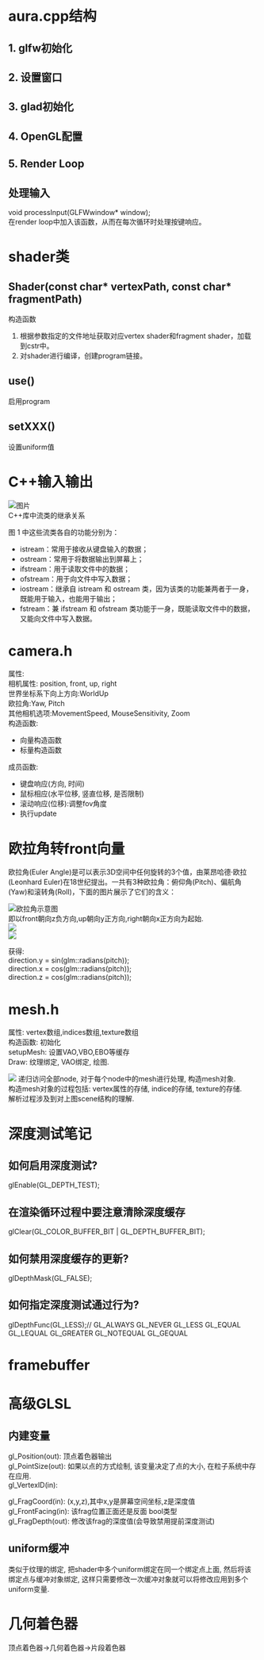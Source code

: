 # aura.cpp结构

## 1. glfw初始化
## 2. 设置窗口
## 3. glad初始化
## 4. OpenGL配置
## 5. Render Loop


## 处理输入
void processInput(GLFWwindow* window);  
在render loop中加入该函数，从而在每次循环时处理按键响应。


# shader类
## Shader(const char* vertexPath, const char* fragmentPath)
构造函数  
1. 根据参数指定的文件地址获取对应vertex shader和fragment shader，加载到cstr中。
2. 对shader进行编译，创建program链接。
## use()
启用program

## setXXX()  
设置uniform值




# C++输入输出  
 ![图片](./DocumenHelp/images/C%2B%2Bio.jpg)  
 C++库中流类的继承关系  
 
 图 1 中这些流类各自的功能分别为：
+ istream：常用于接收从键盘输入的数据；  
+ ostream：常用于将数据输出到屏幕上；  
+ ifstream：用于读取文件中的数据；  
+ ofstream：用于向文件中写入数据；  
+ iostream：继承自 istream 和 ostream 类，因为该类的功能兼两者于一身，既能用于输入，也能用于输出；  
+ fstream：兼 ifstream 和 ofstream 类功能于一身，既能读取文件中的数据，又能向文件中写入数据。  


# camera.h  
属性:  
相机属性: 
position, front, up, right  
世界坐标系下向上方向:WorldUp  
欧拉角:Yaw, Pitch  
其他相机选项:MovementSpeed, MouseSensitivity, Zoom  
构造函数:
+ 向量构造函数
+ 标量构造函数 

成员函数:  
+ 键盘响应(方向, 时间)
+ 鼠标相应(水平位移, 竖直位移, 是否限制)
+ 滚动响应(位移):调整fov角度
+ 执行update



# 欧拉角转front向量  
欧拉角(Euler Angle)是可以表示3D空间中任何旋转的3个值，由莱昂哈德·欧拉(Leonhard Euler)在18世纪提出。一共有3种欧拉角：俯仰角(Pitch)、偏航角(Yaw)和滚转角(Roll)，下面的图片展示了它们的含义：  

![欧拉角示意图](./DocumenHelp/images/camera_pitch_yaw_roll.png)  
即以front朝向z负方向,up朝向y正方向,right朝向x正方向为起始.  
![](./DocumenHelp/images/camera_triangle.png)  
![](./DocumenHelp/images/camera_pitch.png)  

获得:  
direction.y = sin(glm::radians(pitch));   
direction.x = cos(glm::radians(pitch));  
direction.z = cos(glm::radians(pitch));  

# mesh.h
属性: vertex数组,indices数组,texture数组  
构造函数: 初始化  
setupMesh: 设置VAO,VBO,EBO等缓存  
Draw: 纹理绑定, VAO绑定, 绘图.

![](./DocumenHelp/images/assimp_structure.png)
递归访问全部node, 对于每个node中的mesh进行处理, 构造mesh对象.  
构造mesh对象的过程包括: vertex属性的存储, indice的存储, texture的存储.  
解析过程涉及到对上图scene结构的理解.  


# 深度测试笔记
## 如何启用深度测试?
glEnable(GL_DEPTH_TEST);  
## 在渲染循环过程中要注意清除深度缓存  
glClear(GL_COLOR_BUFFER_BIT | GL_DEPTH_BUFFER_BIT);  
## 如何禁用深度缓存的更新?  
glDepthMask(GL_FALSE);  
## 如何指定深度测试通过行为?  
glDepthFunc(GL_LESS);// GL_ALWAYS GL_NEVER GL_LESS GL_EQUAL GL_LEQUAL GL_GREATER GL_NOTEQUAL GL_GEQUAL  


# framebuffer  


# 高级GLSL  
## 内建变量  
gl_Position(out): 顶点着色器输出  
gl_PointSize(out): 如果以点的方式绘制, 该变量决定了点的大小, 在粒子系统中存在应用.  
gl_VertexID(in): 

gl_FragCoord(in): (x,y,z),其中x,y是屏幕空间坐标,z是深度值  
gl_FrontFacing(in): 该frag位置正面还是反面 bool类型  
gl_FragDepth(out): 修改该frag的深度值(会导致禁用提前深度测试)

## uniform缓冲  
类似于纹理的绑定, 把shader中多个uniform绑定在同一个绑定点上面, 然后将该绑定点与缓冲对象绑定, 这样只需要修改一次缓冲对象就可以将修改应用到多个uniform变量.  

# 几何着色器  
顶点着色器->几何着色器->片段着色器  


